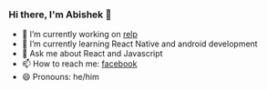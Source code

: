 ### Hi there, I'm Abishek 👋


- 🔭 I’m currently working on [relp](https://github.com/vj-abishek/airdrop)
- 🌱 I’m currently learning React Native and android development
- 💬 Ask me about React and Javascript
- 📫 How to reach me: [facebook](https://www.facebook.com/vj.abishek)
- 😄 Pronouns: he/him
